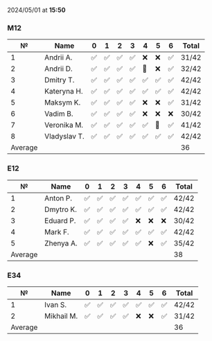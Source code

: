2024/05/01 at **15:50**
### M12
|№|Name|0|1|2|3|4|5|6|Total|
|-----|-----|-----|-----|-----|-----|-----|-----|-----|-----|
|1|Andrii A.|✅|✅|✅|✅|❌|❌|✅|31/42|
|2|Andrii D.|✅|✅|✅|✅|🔄|❌|✅|32/42|
|3|Dmitry T.|✅|✅|✅|✅|✅|✅|✅|42/42|
|4|Kateryna H.|✅|✅|✅|✅|✅|✅|✅|42/42|
|5|Maksym K.|✅|✅|✅|✅|❌|❌|✅|31/42|
|6|Vadim B.|✅|✅|✅|✅|❌|❌|❌|30/42|
|7|Veronika M.|✅|✅|✅|✅|✅|🔄|✅|41/42|
|8|Vladyslav T.|✅|✅|✅|✅|✅|✅|✅|42/42|
|Average|||||||||36|
### E12
|№|Name|0|1|2|3|4|5|6|Total|
|-----|-----|-----|-----|-----|-----|-----|-----|-----|-----|
|1|Anton P.|✅|✅|✅|✅|✅|✅|✅|42/42|
|2|Dmytro K.|✅|✅|✅|✅|✅|✅|✅|42/42|
|3|Eduard P.|✅|✅|✅|✅|❌|❌|❌|30/42|
|4|Mark F.|✅|✅|✅|✅|✅|✅|✅|42/42|
|5|Zhenya A.|✅|✅|✅|✅|✅|❌|✅|35/42|
|Average|||||||||38|
### E34
|№|Name|0|1|2|3|4|5|6|Total|
|-----|-----|-----|-----|-----|-----|-----|-----|-----|-----|
|1|Ivan S.|✅|✅|✅|✅|✅|✅|✅|42/42|
|2|Mikhail M.|✅|✅|✅|✅|❌|❌|✅|31/42|
|Average|||||||||36|
